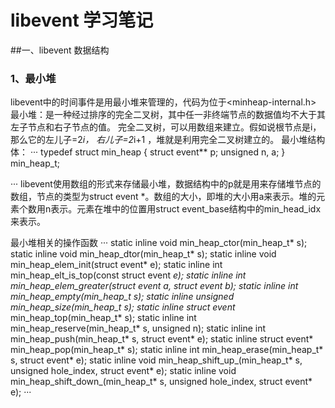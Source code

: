 # libevent 学习笔记


##一、libevent 数据结构




### 1、最小堆

libevent中的时间事件是用最小堆来管理的，代码为位于<minheap-internal.h>
最小堆：是一种经过排序的完全二叉树，其中任一非终端节点的数据值均不大于其左子节点和右子节点的值。
完全二叉树，可以用数组来建立。假如说根节点是i，那么它的左儿子=2*i， 右儿子=2*i+1 ，堆就是利用完全二叉树建立的。
最小堆结构体：
···
typedef struct min_heap
{
    struct event** p;
    unsigned n, a;
} min_heap_t;

···
libevent使用数组的形式来存储最小堆，数据结构中的p就是用来存储堆节点的数组，节点的类型为struct event *。数组的大小，即堆的大小用a来表示。堆的元素个数用n表示。元素在堆中的位置用struct event_base结构中的min_head_idx来表示。

最小堆相关的操作函数
···
static inline void	     min_heap_ctor(min_heap_t* s);
static inline void	     min_heap_dtor(min_heap_t* s);
static inline void	     min_heap_elem_init(struct event* e);
static inline int	     min_heap_elt_is_top(const struct event *e);
static inline int	     min_heap_elem_greater(struct event *a, struct event *b);
static inline int	     min_heap_empty(min_heap_t* s);
static inline unsigned	     min_heap_size(min_heap_t* s);
static inline struct event*  min_heap_top(min_heap_t* s);
static inline int	     min_heap_reserve(min_heap_t* s, unsigned n);
static inline int	     min_heap_push(min_heap_t* s, struct event* e);
static inline struct event*  min_heap_pop(min_heap_t* s);
static inline int	     min_heap_erase(min_heap_t* s, struct event* e);
static inline void	     min_heap_shift_up_(min_heap_t* s, unsigned hole_index, struct event* e);
static inline void	     min_heap_shift_down_(min_heap_t* s, unsigned hole_index, struct event* e);
···